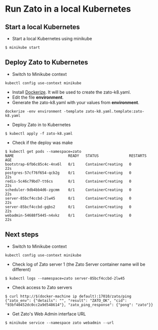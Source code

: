 # Run Zato in a local Kubernetes

## Start a local Kubernetes

- Start a local Kubernetes using minikube
```
$ minikube start
```

## Deploy Zato to Kubernetes

- Switch to Minikube context
```
kubectl config use-context minikube
```
- Install [Dockerize](https://github.com/powerman/dockerize#installation). It will be used to create the zato-k8.yaml.
- Edit the file **environment**.
- Generate the zato-k8.yaml with your values from **environment**.
```
dockerize -env environment -template zato-k8.yaml.template:zato-k8.yaml
```
- Deploy Zato in to Kubernetes
```
$ kubectl apply -f zato-k8.yaml
```
- Check if the deploy was make
```
$ kubectl get pods --namespace=zato
NAME                         READY   STATUS              RESTARTS   AGE
bootstrap-6fb6c85c4c-4nx6l   0/1     ContainerCreating   0          22s
postgres-57cf76f654-qcb2g    0/1     ContainerCreating   0          22s
redis-5c46c79bd7-tt6cs       0/1     ContainerCreating   0          22s
scheduler-9db4bb4d6-zgcmm    0/1     ContainerCreating   0          22s
server-85bcf4ccbd-2lw45      0/1     ContainerCreating   0          22s
server-85bcf4ccbd-gqbs2      0/1     ContainerCreating   0          22s
webadmin-54688f5445-n4xkz    0/1     ContainerCreating   0          22s
```

## Next steps

- Switch to Minikube context
```
kubectl config use-context minikube
```
- Check log of Zato server 1 (the Zato Server container name will be different)
```
$ kubectl logs --namespace=zato server-85bcf4ccbd-2lw45
```
- Check access to Zato servers
```
$ curl http://$(docker-machine ip default):17010/zato/ping
{"zato_env": {"details": "", "result": "ZATO_OK", "cid": "93bf40452dc0cc2a9d548614"}, "zato_ping_response": {"pong": "zato"}}
```
- Get Zato's Web Admin interface URL
```
$ minikube service --namespace zato webadmin --url
```
